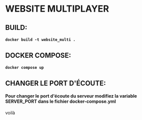 # WEBSITE MULTIPLAYER

## BUILD:
#### `docker build -t website_multi .`

## DOCKER COMPOSE:
#### `docker compose up`

## CHANGER LE PORT D'ÉCOUTE:
#### Pour changer le port d'écoute du serveur modifiez la variable SERVER_PORT dans le fichier docker-compose.yml

voilà